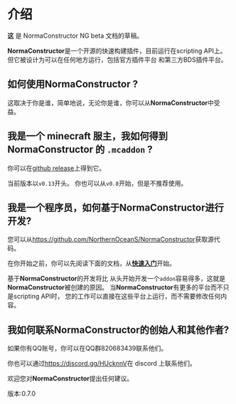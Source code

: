 # 介绍

**这** 是 NormaConstructor NG beta 文档的草稿。

**NormaConstructor**是一个开源的快速构建插件，目前运行在scripting API上。
但它被设计为可以在任何地方运行，包括官方插件平台
和第三方BDS插件平台。

## 如何使用**NormaConstructor** ?
这取决于你是谁，简单地说，无论你是谁，你可以从**NormaConstructor**中受益。

## 我是一个 minecraft 服主，我如何得到 **NormaConstructor** 的 `.mcaddon` ?
你可以在[github release](https://github.com/NorthernOceanS/NormaConstructor/releases/latest)上得到它。

当前版本以`v0.13`开头。
你也可以从`v0.8`开始，但是不推荐使用。

## 我是一个程序员，如何基于**NormaConstructor**进行开发?
您可以从<https://github.com/NorthernOceanS/NormaConstructor>获取源代码。

在你开始之前，你可以先阅读下面的文档，从[**快速入门**](get-started.md)开始。

基于**NormaConstructor**的开发将比
从头开始开发一个`addon`容易得多，这就是**NormaConstructor**被创建的原因。
当**NormaConstructor**有更多的平台而不只是scripting API时，
您的工作可以直接在这些平台上运行，而不需要修改任何内容。

## 我如何联系**NormaConstructor**的创始人和其他作者?
如果你有QQ账号，你可以在QQ群820683439联系他们。

你也可以通过<https://discord.gg/HUcknnV>在 discord 上联系他们。

欢迎您对**NormaConstructor**提出任何建议。


版本:0.7.0

